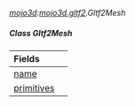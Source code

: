 _[mojo3d](../../modules/mojo3d/mojo3d-module.md):[mojo3d.gltf2](../../modules/mojo3d/mojo3d-gltf2.md).Gltf2Mesh_
##### Class Gltf2Mesh

| Fields | |
|:---|:---|
| [name](mojo3d-gltf2-gltf2mesh-name.md) |  |
| [primitives](mojo3d-gltf2-gltf2mesh-primitives.md) |  |
